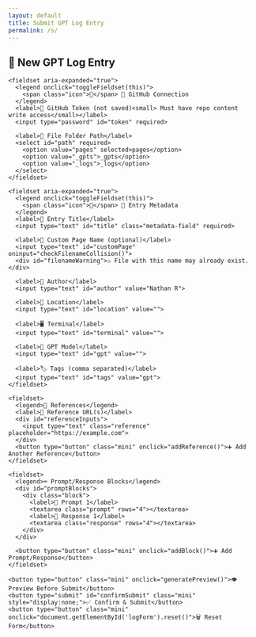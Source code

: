 ```yaml
---
layout: default
title: Submit GPT Log Entry
permalink: /s/
---
```


<section class="content">
  <h1>📝 New GPT Log Entry</h1>
  <form id="logForm">
    <input type="text" id="repo" value="nater0000/Chats" readonly hidden>

    <fieldset aria-expanded="true">
      <legend onclick="toggleFieldset(this)">
        <span class="icon">🔽</span> 🔐 GitHub Connection
      </legend>
      <label>🔑 GitHub Token (not saved)<small> Must have repo content write access</small></label>
      <input type="password" id="token" required>

      <label>📁 File Folder Path</label>
      <select id="path" required>
        <option value="pages" selected>pages</option>
        <option value="_gpts">_gpts</option>
        <option value="_logs">_logs</option>
      </select>
    </fieldset>

    <fieldset aria-expanded="true">
      <legend onclick="toggleFieldset(this)">
        <span class="icon">🔽</span> 📝 Entry Metadata
      </legend>
      <label>🧾 Entry Title</label>
      <input type="text" id="title" class="metadata-field" required>

      <label>📝 Custom Page Name (optional)</label>
      <input type="text" id="customPage" oninput="checkFilenameCollision()">
      <div id="filenameWarning">⚠️ File with this name may already exist.</div>

      <label>👤 Author</label>
      <input type="text" id="author" value="Nathan R">

      <label>📍 Location</label>
      <input type="text" id="location" value="">

      <label>🖥 Terminal</label>
      <input type="text" id="terminal" value="">

      <label>🤖 GPT Model</label>
      <input type="text" id="gpt" value="">

      <label>🏷 Tags (comma separated)</label>
      <input type="text" id="tags" value="gpt">
    </fieldset>

    <fieldset>
      <legend>📎 References</legend>
      <label>🔗 Reference URL(s)</label>
      <div id="referenceInputs">
        <input type="text" class="reference" placeholder="https://example.com">
      </div>
      <button type="button" class="mini" onclick="addReference()">➕ Add Another Reference</button>
    </fieldset>

    <fieldset>
      <legend>⌨️ Prompt/Response Blocks</legend>
      <div id="promptBlocks">
        <div class="block">
          <label>🧠 Prompt 1</label>
          <textarea class="prompt" rows="4"></textarea>
          <label>💬 Response 1</label>
          <textarea class="response" rows="4"></textarea>
        </div>
      </div>

      <button type="button" class="mini" onclick="addBlock()">➕ Add Prompt/Response</button>
    </fieldset>

    <button type="button" class="mini" onclick="generatePreview()">👁️ Preview Before Submit</button>
    <button type="submit" id="confirmSubmit" class="mini" style="display:none;">✅ Confirm & Submit</button>
    <button type="button" class="mini" onclick="document.getElementById('logForm').reset()">🗑 Reset Form</button>
  </form>

  <div id="previewContainer" class="preview-docked draggable" style="display:none;">
    <div class="preview-header">
      <span>📝 Markdown Preview</span>
      <div class="preview-actions">
        <button type="button" onclick="resetPreviewPosition()">🔄</button>
        <button type="button" onclick="hidePreview()">✖</button>
      </div>
    </div>
    <pre id="previewBox"></pre>
  </div>
</section>

<link rel="stylesheet" href="{{ '/assets/css/form.css' | relative_url }}">
<script src="{{ '/assets/js/submit-form.js' | relative_url }}"></script>

